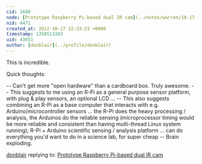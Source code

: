```yaml
---
cid: 1680
node: [Prototype Raspberry Pi-based dual IR cam](../notes/warren/10-17-2012/prototype-raspberry-pi-based-dual-ir-cam)
nid: 4471
created_at: 2012-10-17 22:33:23 +0000
timestamp: 1350513203
uid: 43651
author: [donblair](../profile/donblair)
---
```


This is incredible.

Quick thoughts:

-- Can't get more "open hardware" than a cardboard box.  Truly awesome.
-- This suggests to me using an R-Pi as a general purpose sensor platform, with plug & play sensors, an optional LCD ...
-- This also suggests combining an R-Pi as a base computer that interacts with e.g. Arduino/microcontroller sensors ... the R-Pi does the heavy processing / analysis, the Arduinos do the reliable sensing (microprocessor timing would be more reliable and consistent than having multi-thread Linux system running); R-Pi + Arduino scientific sensing / analysis platform ... can do everything you'd want to do in a science lab, for super cheap 
-- Brain exploding.

[donblair](../profile/donblair) replying to: [Prototype Raspberry Pi-based dual IR cam](../notes/warren/10-17-2012/prototype-raspberry-pi-based-dual-ir-cam)

